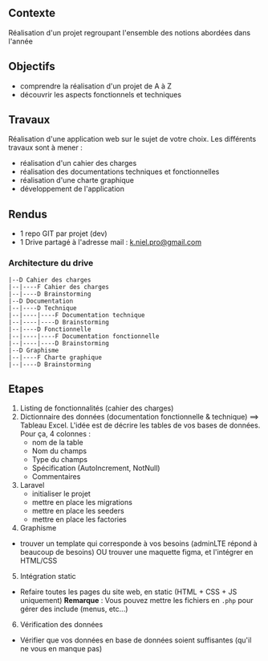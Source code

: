 ## Contexte

Réalisation d'un projet regroupant l'ensemble des notions abordées dans l'année

## Objectifs

- comprendre la réalisation d'un projet de A à Z
- découvrir les aspects fonctionnels et techniques

## Travaux

Réalisation d'une application web sur le sujet de votre choix. Les différents travaux sont à mener : 

- réalisation d'un cahier des charges
- réalisation des documentations techniques et fonctionnelles
- réalisation d'une charte graphique
- développement de l'application

## Rendus

- 1 repo GIT par projet (dev)
- 1 Drive partagé à l'adresse mail : k.niel.pro@gmail.com

### Architecture du drive

```
|--D Cahier des charges
|--|----F Cahier des charges
|--|----D Brainstorming
|--D Documentation
|--|----D Technique
|--|----|----F Documentation technique
|--|----|----D Brainstorming
|--|----D Fonctionnelle
|--|----|----F Documentation fonctionnelle
|--|----|----D Brainstorming
|--D Graphisme
|--|----F Charte graphique
|--|----D Brainstorming
```

## Etapes

1. Listing de fonctionnalités (cahier des charges)
2. Dictionnaire des données (documentation fonctionnelle & technique)
  ==> Tableau Excel. L'idée est de décrire les tables de vos bases de données. Pour ça, 4 colonnes : 
    - nom de la table
    - Nom du champs
    - Type du champs
    - Spécification (AutoIncrement, NotNull)
    - Commentaires
3. Laravel
   - initialiser le projet
   - mettre en place les migrations
   - mettre en place les seeders
   - mettre en place les factories
4. Graphisme
  - trouver un template qui corresponde à vos besoins (adminLTE répond à beaucoup de besoins) OU trouver une maquette figma, et l'intégrer en HTML/CSS
5. Intégration static
  - Refaire toutes les pages du site web, en static (HTML + CSS + JS uniquement)
  __Remarque__ : Vous pouvez mettre les fichiers en ```.php``` pour gérer des include (menus, etc...)
6. Vérification des données
  - Vérifier que vos données en base de données soient suffisantes (qu'il ne vous en manque pas)
